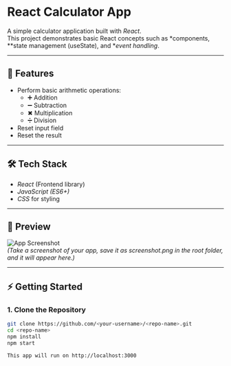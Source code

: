 # React Calculator App

A simple calculator application built with *React*.  
This project demonstrates basic React concepts such as *components, **state management (useState), and **event handling*.

---

## 🚀 Features
- Perform basic arithmetic operations:
  - ➕ Addition  
  - ➖ Subtraction  
  - ✖ Multiplication  
  - ➗ Division  
- Reset input field  
- Reset the result  

---

## 🛠 Tech Stack
- *React* (Frontend library)
- *JavaScript (ES6+)*
- *CSS* for styling

---

## 📸 Preview
![App Screenshot](./screenshot.png)  
*(Take a screenshot of your app, save it as screenshot.png in the root folder, and it will appear here.)*

---

## ⚡ Getting Started

### 1. Clone the Repository
```bash
git clone https://github.com/<your-username>/<repo-name>.git
cd <repo-name>
npm install
npm start

This app will run on http://localhost:3000

